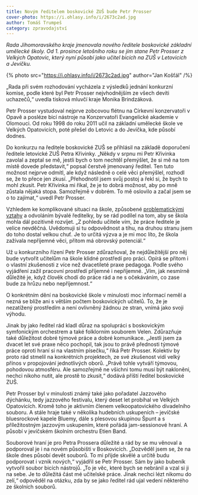 ```yaml
---
title: Novým ředitelem boskovické ZUŠ bude Petr Prosser
cover-photo: https://i.ohlasy.info/i/2673c2ad.jpg
author: Tomáš Trumpeš
category: zpravodajství
---
```


*Rada Jihomoravského kraje jmenovala nového ředitele boskovické základní umělecké školy. Od 1. prosince letošního roku se jím stane Petr Prosser z Velkých Opatovic, který nyní působí jako učitel bicích na ZUŠ v Letovicích a Jevíčku.*

{% photo src="https://i.ohlasy.info/i/2673c2ad.jpg" author="Jan Košťál" /%}

„Rada při svém rozhodování vycházela z výsledků jednání konkurzní komise, podle které byl Petr Prosser nejvhodnějším ze všech devíti uchazečů,“ uvedla tisková mluvčí kraje Monika Brindzáková.

Petr Prosser vystudoval nejprve zobcovou flétnu na Církevní konzervatoři v Opavě a posléze  bicí nástroje na Konzervatoři Evangelické akademie v Olomouci. Od roku 1998 do roku 2011 učil na základní umělecké škole ve Velkých Opatovicích, poté přešel do Letovic a do Jevíčka, kde působí dodnes.

Do konkurzu na ředitele boskovické ZUŠ se přihlásil na základě doporučení ředitele letovické ZUŠ Petra Křivinky. „Někdy v srpnu mi Petr Křivinka zavolal a zeptal se mě, jestli bych o tom nechtěl přemýšlet, že si mě na tom místě dovede představit,“ popsal čerstvě jmenovaný ředitel. Ten tuto možnost nejprve odmítl, ale když následně o celé věci přemýšlel, rozhodl se, že to přece jen zkusí. „Přehodnotil jsem svůj postoj a řekl si, že bych to mohl zkusit. Petr Křivinka mi říkal, že je to dobrá možnost, aby po mně zůstala nějaká stopa. Samozřejmě v dobrém. To mě oslovilo a začal jsem se o to zajímat,“ uvedl Petr Prosser.

Vzhledem ke komplikované situaci na škole, způsobené [problematickými vztahy](https://ohlasy.info/clanky/2019/12/sikana-zus.html) a odvoláním bývalé ředitelky, by se rád podílel na tom, aby se škola mohla dál pozitivně rozvíjet. „Z pohledu učitele vím, že práce ředitele je velice nevděčná. Uvědomuji si tu odpovědnost a tíhu, na druhou stranu jsem do toho dostal velkou chuť. Je to určitá výzva a je mi moc líto, že škola zažívala nepříjemné věci, přitom má obrovský potenciál.“

Už u konkurzního řízení Petr Prosser zdůrazňoval, že nejdůležitější pro něj bude vytvořit učitelům na škole klidné prostředí pro práci. Opírá se přitom i o vlastní zkušenosti z více než dvacetileté praxe pedagoga. Podle svého vyjádření zažil pracovní prostředí příjemné i nepříjemné. „Vím, jak nesmírně důležité je, když člověk chodí do práce rád a ne s očekáváním, co zase bude za hrůzu nebo nepříjemnost.“

O konkrétním dění na boskovické škole v minulosti moc informací neměl a nezná se blíže ani s větším počtem boskovických učitelů. To, že je nezatížený prostředím a není ovlivněný žádnou ze stran, vnímá jako svoji výhodu.

Jinak by jako ředitel rád kladl důraz na spolupráci s boskovickým symfonickým orchestrem a také folklorním souborem Velen. Zdůrazňuje také důležitost dobré týmové práce a dobré komunikace. „Jestli jsem za dvacet let své praxe něco pochopil, tak jsou to právě přednosti týmové práce oproti hraní si na vlastním písečku,“ říká Petr Prosser. Kolektiv by proto rád stmelil na konkrétních projektech, ze své zkušenost vidí velký přínos v propojování jednotlivých oborů. „Právě tohle vytváří týmovou, pohodovou atmosféru. Ale samozřejmě ne všichni tomu musí být nakloněni, nechci nikoho nutit, ale prostě to zkusit,“ dodává příští ředitel boskovické ZUŠ.

Petr Prosser byl v minulosti známý také jako pořadatel Jazzového dýchánku, tedy jazzového festivalu, který deset let probíhal ve Velkých Opatovicích. Kromě toho je aktivním členem velkoopatovického divadelního souboru. A stále hraje také v několika hudebních uskupeních – jevíčské bluesrockové kapele Bluemy, dále s plesovou skupinou Špunt a s příležitostným jazzovým uskupením, které pořádá jam-sessionové hraní. A působí v jevíčském školním orchestru Etien Band.

Souborové hraní je pro Petra Prossera důležité a rád by se mu věnoval a podporoval je i na novém působišti v Boskovicích. „Dozvěděl jsem se, že na škole dnes působí devět souborů. To mi přijde skvělé a určitě budu podporovat i vznik nových,“ vyjádřil se Petr Prosser. Sám by jako bubeník vytvořil soubor bicích nástrojů. „To je věc, které bych se nebránil a vzal si ji na sebe. Je to důležitá část mé učitelské práce. Jinak nechci lézt nikomu do zelí,“ odpověděl na otázku, zda by se jako ředitel rád ujal vedení některého ze školních souborů.
